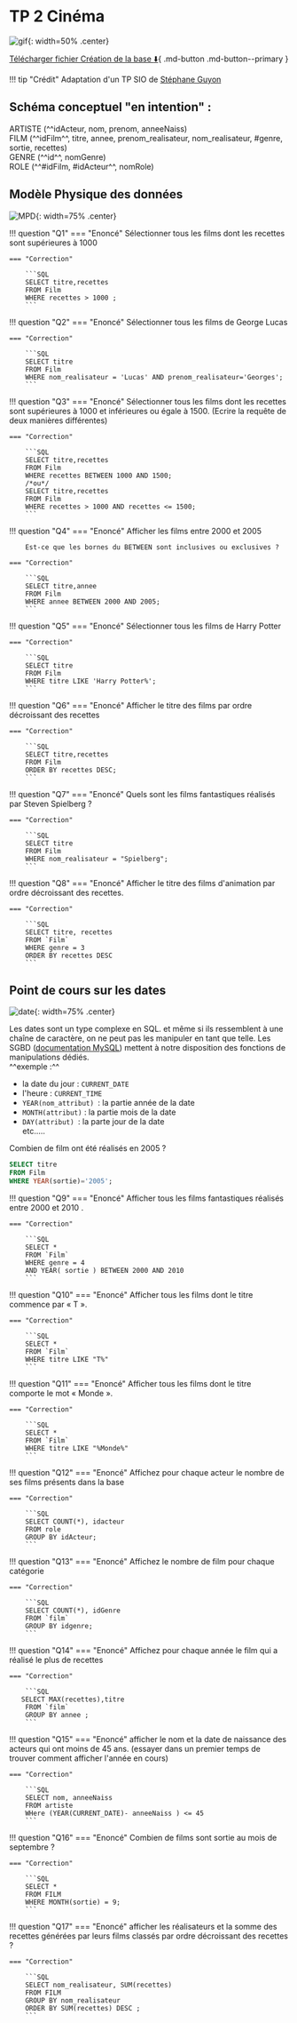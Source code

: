 # TP 2 Cinéma

![gif](./data/tp2/cinema.gif){: width=50% .center}

[Télécharger fichier Création de la base :arrow_down:](./data/tp2/Cinema.sql){ .md-button .md-button--primary }

!!! tip "Crédit"
    Adaptation d'un TP SIO de [Stéphane Guyon](http://guyonst.free.fr)

##  Schéma conceptuel "en intention" : 
ARTISTE (^^idActeur, nom, prenom, anneeNaiss)<br />
FILM (^^idFilm^^, titre, annee, prenom_realisateur, nom_realisateur, #genre, sortie, recettes)<br />
GENRE (^^id^^, nomGenre)<br />
ROLE (^^#idFilm, #idActeur^^, nomRole)<br />

## Modèle Physique des données

![MPD](./data/tp2/MPD.png){: width=75% .center}


!!! question "Q1"
    === "Enoncé"
        Sélectionner tous les films dont les recettes sont supérieures à 1000

    === "Correction"

        ```SQL
        SELECT titre,recettes
        FROM Film
        WHERE recettes > 1000 ;
        ```

!!! question "Q2"
    === "Enoncé"
        Sélectionner tous les films de George Lucas

    === "Correction"

        ```SQL
        SELECT titre
        FROM Film
        WHERE nom_realisateur = 'Lucas' AND prenom_realisateur='Georges';
        ```

!!! question "Q3"
    === "Enoncé"
        Sélectionner tous les films dont les recettes sont supérieures à 1000 et inférieures ou égale à 1500. (Ecrire la requête de deux manières différentes)

    === "Correction"

        ```SQL
        SELECT titre,recettes
        FROM Film
        WHERE recettes BETWEEN 1000 AND 1500;
        /*ou*/
        SELECT titre,recettes
        FROM Film
        WHERE recettes > 1000 AND recettes <= 1500;
        ```

!!! question "Q4"
    === "Enoncé"
        Afficher les films entre 2000 et 2005<br />

        Est-ce que les bornes du BETWEEN sont inclusives ou exclusives ?

    === "Correction"

        ```SQL
        SELECT titre,annee
        FROM Film
        WHERE annee BETWEEN 2000 AND 2005;
        ```

!!! question "Q5"
    === "Enoncé"
        Sélectionner tous les films de Harry Potter

    === "Correction"

        ```SQL
        SELECT titre
        FROM Film
        WHERE titre LIKE 'Harry Potter%';
        ```

!!! question "Q6"
    === "Enoncé"
        Afficher le titre des films par ordre décroissant des recettes

    === "Correction"

        ```SQL
        SELECT titre,recettes
        FROM Film
        ORDER BY recettes DESC;
        ```


!!! question "Q7"
    === "Enoncé"
        Quels sont les films fantastiques réalisés par Steven Spielberg ?

    === "Correction"

        ```SQL
        SELECT titre
        FROM Film 
        WHERE nom_realisateur = "Spielberg";
        ```

!!! question "Q8"
    === "Enoncé"
        Afficher le titre des films d'animation par ordre décroissant des recettes.

    === "Correction"

        ```SQL
        SELECT titre, recettes
        FROM `Film` 
        WHERE genre = 3
        ORDER BY recettes DESC 
        ```

## Point de cours sur les dates 

![date](./data/tp2/date.png){: width=75% .center}

Les dates sont un type complexe en SQL. et même si ils ressemblent à une chaîne de caractère, on ne peut pas les manipuler en tant que telle. Les SGBD ([documentation MySQL](https://dev.mysql.com/doc/refman/8.4/en/date-and-time-functions.html)) mettent à notre disposition des fonctions de manipulations dédiés.<br />
^^exemple :^^ <br />

- la date du jour : ``CURRENT_DATE``<br />
- l'heure : ``CURRENT_TIME``<br />
- ``YEAR(nom_attribut) ``: la partie année de la date<br />
- ``MONTH(attribut)`` : la partie mois de la date<br />
- ``DAY(attribut) ``: la parte jour de la date<br />
etc.....

Combien de film ont été réalisés en 2005 ?
```SQL
SELECT titre
FROM Film
WHERE YEAR(sortie)='2005';
```

!!! question "Q9"
    === "Enoncé"
        Afficher tous les films fantastiques réalisés entre 2000 et 2010 .

    === "Correction"

        ```SQL
        SELECT * 
        FROM `Film` 
        WHERE genre = 4
        AND YEAR( sortie ) BETWEEN 2000 AND 2010 
        ```

!!! question "Q10"
    === "Enoncé"
        Afficher tous les films dont le titre commence par « T ».

    === "Correction"

        ```SQL
        SELECT * 
        FROM `Film` 
        WHERE titre LIKE "T%"
        ```
!!! question "Q11"
    === "Enoncé"
        Afficher tous les films dont le titre comporte le mot « Monde ».

    === "Correction"

        ```SQL
        SELECT * 
        FROM `Film` 
        WHERE titre LIKE "%Monde%"
        ```

!!! question "Q12"
    === "Enoncé"
        Affichez pour chaque acteur le nombre de ses films présents dans la base

    === "Correction"

        ```SQL
        SELECT COUNT(*), idacteur
        FROM role 
        GROUP BY idActeur;
        ```

!!! question "Q13"
    === "Enoncé"
        Affichez le nombre de film pour chaque catégorie

    === "Correction"

        ```SQL
        SELECT COUNT(*), idGenre
        FROM `film` 
        GROUP BY idgenre;
        ```

!!! question "Q14"
    === "Enoncé"
        Affichez pour chaque année le film qui a réalisé le plus de recettes

    === "Correction"

        ```SQL
       SELECT MAX(recettes),titre 
        FROM `film` 
        GROUP BY annee ;
        ```

!!! question "Q15"
    === "Enoncé"
        afficher le nom et la date de naissance des acteurs qui ont moins de 45 ans. (essayer dans un premier temps de trouver comment afficher l'année en cours)

    === "Correction"

        ```SQL
        SELECT nom, anneeNaiss
        FROM artiste
        WHere (YEAR(CURRENT_DATE)- anneeNaiss ) <= 45
        ```

!!! question "Q16"
    === "Enoncé"
        Combien de films sont sortie au mois de septembre ?

    === "Correction"

        ```SQL
        SELECT * 
        FROM FILM
        WHERE MONTH(sortie) = 9;
        ```

!!! question "Q17"
    === "Enoncé"
        afficher les réalisateurs et la somme des recettes générées par leurs films classés par ordre décroissant des recettes ?

    === "Correction"

        ```SQL
        SELECT nom_realisateur, SUM(recettes)
        FROM FILM
        GROUP BY nom_realisateur
        ORDER BY SUM(recettes) DESC ;
        ```

